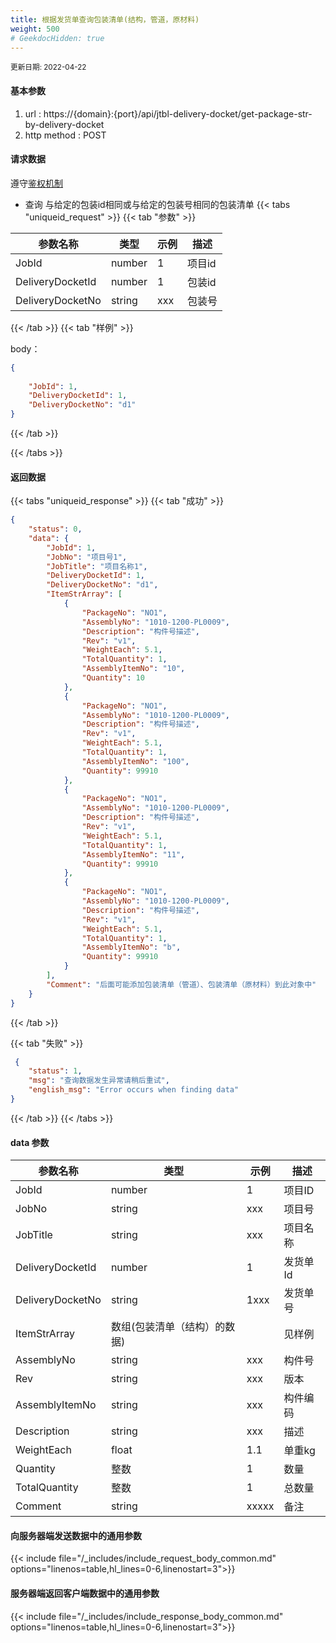 ```yaml
---
title: 根据发货单查询包装清单(结构，管道，原材料)
weight: 500
# GeekdocHidden: true
---
```


<small>更新日期: 2022-04-22</small>


#### 基本参数
1. url : https://{domain}:{port}/api/jtbl-delivery-docket/get-package-str-by-delivery-docket
2. http method : POST

#### 请求数据
遵守[鉴权机制](/auth/)
- 查询 与给定的包装id相同或与给定的包装号相同的包装清单
{{< tabs "uniqueid_request" >}}
{{< tab "参数" >}} 

|  参数名称   |  类型 |  示例 |  描述 |
|  ----  | ----  | ----  | ----  | 
|  JobId  | number  | 1  | 项目id |
|  DeliveryDocketId  | number  | 1  | 包装id |
|  DeliveryDocketNo  | string  | xxx  | 包装号 |

{{< /tab >}}
{{< tab "样例" >}}


body： 

```json
{
    
    "JobId": 1,
    "DeliveryDocketId": 1,
    "DeliveryDocketNo": "d1"
}
```
{{< /tab >}}

{{< /tabs >}}


#### 返回数据


{{< tabs "uniqueid_response" >}}
{{< tab "成功" >}} 
```json
{
    "status": 0,
    "data": {
        "JobId": 1,
        "JobNo": "项目号1",
        "JobTitle": "项目名称1",
        "DeliveryDocketId": 1,
        "DeliveryDocketNo": "d1",
        "ItemStrArray": [
            {
                "PackageNo": "NO1",
                "AssemblyNo": "1010-1200-PL0009",
                "Description": "构件号描述",
                "Rev": "v1",
                "WeightEach": 5.1,
                "TotalQuantity": 1,
                "AssemblyItemNo": "10",
                "Quantity": 10
            },
            {
                "PackageNo": "NO1",
                "AssemblyNo": "1010-1200-PL0009",
                "Description": "构件号描述",
                "Rev": "v1",
                "WeightEach": 5.1,
                "TotalQuantity": 1,
                "AssemblyItemNo": "100",
                "Quantity": 99910
            },
            {
                "PackageNo": "NO1",
                "AssemblyNo": "1010-1200-PL0009",
                "Description": "构件号描述",
                "Rev": "v1",
                "WeightEach": 5.1,
                "TotalQuantity": 1,
                "AssemblyItemNo": "11",
                "Quantity": 99910
            },
            {
                "PackageNo": "NO1",
                "AssemblyNo": "1010-1200-PL0009",
                "Description": "构件号描述",
                "Rev": "v1",
                "WeightEach": 5.1,
                "TotalQuantity": 1,
                "AssemblyItemNo": "b",
                "Quantity": 99910
            }
        ],
        "Comment": "后面可能添加包装清单（管道）、包装清单（原材料）到此对象中"
    }
}
```   
{{< /tab >}}

{{< tab "失败" >}}
```json
 {
    "status": 1,
    "msg": "查询数据发生异常请稍后重试",
    "english_msg": "Error occurs when finding data"
}
```
{{< /tab >}}
{{< /tabs >}}
#### data 参数

|  参数名称   |  类型 |  示例 |  描述 |
|  ----  | ----  | ----  | ----  |
|  JobId  | number  | 1  | 项目ID |
|  JobNo  | string  | xxx  | 项目号 |
|  JobTitle  | string  | xxx  | 项目名称 |
|  DeliveryDocketId  | number  |  1 | 发货单Id |
|  DeliveryDocketNo  | string  |  1xxx | 发货单号 |
|  ItemStrArray  | 数组(包装清单（结构）的数据)  |   | 见样例 |
|  AssemblyNo  | string  | xxx  | 构件号 |
|  Rev  | string  | xxx  | 版本 |
|  AssemblyItemNo  | string  | xxx  | 构件编码 |
|  Description  | string  | xxx  | 描述 |
|  WeightEach  | float  | 1.1  | 单重kg |
|  Quantity  | 整数  | 1  | 数量 |
|  TotalQuantity  | 整数  | 1 | 总数量 |
|  Comment  | string  |  xxxxx | 备注 | 

#### 向服务器端发送数据中的通用参数
{{< include file="/_includes/include_request_body_common.md"  options="linenos=table,hl_lines=0-6,linenostart=3">}}

#### 服务器端返回客户端数据中的通用参数

{{< include file="/_includes/include_response_body_common.md"  options="linenos=table,hl_lines=0-6,linenostart=3">}}
